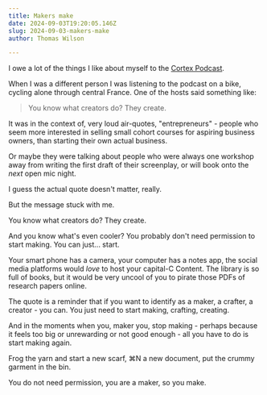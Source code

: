 ```yaml
---
title: Makers make
date: 2024-09-03T19:20:05.146Z
slug: 2024-09-03-makers-make
author: Thomas Wilson

---
```

I owe a lot of the things I like about myself to the [Cortex Podcast](https://www.relay.fm/cortex).

When I was a different person I was listening to the podcast on a bike, cycling alone through central France.  One of the hosts said something like: 

> You know what creators do?  They create.

It was in the context of, very loud air-quotes, "entrepreneurs" - people who seem more interested in selling small cohort courses for aspiring business owners, than starting their own actual business.  

Or maybe they were talking about people who were always one workshop away from writing the first draft of their screenplay, or will book onto the *next* open mic night.

I guess the actual quote doesn't matter, really. 

But the message stuck with me.

You know what creators do?  They create.

And you know what's even cooler?  You probably don't need permission to start making.  You can just... start. 

Your smart phone has a camera, your computer has a notes app, the social media platforms would _love_ to host your capital-C Content.  The library is so full of books, but it would be very uncool of you to pirate those PDFs of research papers online.

The quote is a reminder that if you want to identify as a maker, a crafter, a creator - you can.  You just need to start making, crafting, creating.  

And in the moments when you, maker you, stop making - perhaps because it feels too big or unrewarding or not good enough - all you have to do is start making again.

Frog the yarn and start a new scarf, ⌘N a new document, put the crummy garment in the bin.

You do not need permission, you are a maker, so you make.
